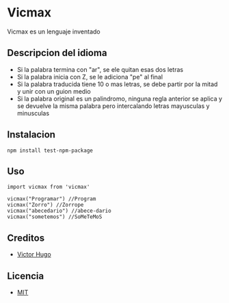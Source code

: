 # Vicmax

Vicmax es un lenguaje inventado

## Descripcion del idioma
- Si la palabra termina con "ar", se ele quitan esas dos letras
- Si la palabra inicia con Z, se le adiciona "pe" al final
- Si la palabra traducida tiene 10 o mas letras, se debe partir por la mitad y unir con un guion medio
- Si la palabra original es un palindromo, ninguna regla anterior se aplica y se devuelve la misma palabra pero intercalando letras mayusculas y minusculas

## Instalacion

```
npm install test-npm-package
```
## Uso

```
import vicmax from 'vicmax'

vicmax("Programar") //Program
vicmax("Zorro") //Zorrope
vicmax("abecedario") //abece-dario
vicmax("sometemos") //SoMeTeMoS
```

## Creditos
- [Victor Hugo](https://twitter.com/VHugo1024)

## Licencia
- [MIT](https://opensource.org/licenses/MIT)
